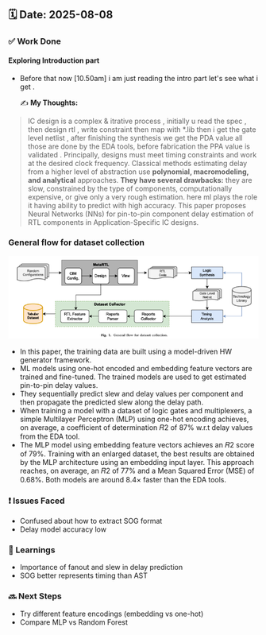 
## 🗓️ Date: 2025-08-08

### ✅ Work Done
####  Exploring Introduction part

- Before that now [10.50am] i am just reading the intro part let's see what i get .
  
  ✍️ **My Thoughts:**  
>  IC design is a complex & itrative process , initially u read the spec , then design rtl , write constraint then map with *.lib then i get the gate level netlist , after finishing the synthesis we get the PDA value all those are done by the EDA tools, before fabrication the PPA value is validated .  Principally, designs must meet timing constraints and work at the desired clock frequency.
>  Classical methods estimating delay from a higher level of abstraction use **polynomial, macromodeling, and analytical** approaches.
> **They have several drawbacks:** they are slow, constrained by the type of components, computationally expensive, or give only a very rough estimation.
> here ml plays the role it having ability to predict with high accuracy.
> This paper proposes Neural Networks (NNs) for pin-to-pin component delay estimation of RTL components in Application-Specific IC designs.

###    General flow for dataset collection
![General flow for dataset collection](../image/General_flow_for_dataset_collection.png)
-  In this paper, the training data are built using a model-driven HW generator framework.
-  ML models using one-hot encoded and embedding feature vectors are trained and fine-tuned. The trained models are used to get estimated pin-to-pin delay values. 
- They sequentially predict slew and delay values per component and then propagate the predicted slew along the delay path.
-  When training a model with a dataset of logic gates and multiplexers, a simple Multilayer Perceptron (MLP) using one-hot encoding achieves, on average, a coefficient of determination 𝑅2 of 87% w.r.t delay values from the EDA tool.
-   The MLP model using embedding feature vectors achieves an 𝑅2 score of 79%. Training with an enlarged dataset, the best results are obtained by the MLP architecture using an embedding input layer. This approach reaches, on average, an 𝑅2 of 77% and a Mean Squared Error (MSE) of
0.68%. Both models are around 8.4× faster than the EDA tools.
### ❗ Issues Faced
- Confused about how to extract SOG format
- Delay model accuracy low

### 📝 Learnings
- Importance of fanout and slew in delay prediction
- SOG better represents timing than AST

### 🔜 Next Steps
- Try different feature encodings (embedding vs one-hot)
- Compare MLP vs Random Forest

